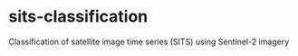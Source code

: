 # sits-classification
Classification of satellite image time series (SITS) using Sentinel-2 imagery
